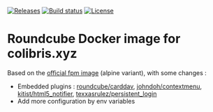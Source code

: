[![Releases](https://img.shields.io/gitlab/v/release/colibris-xyz/roundcube-docker?gitlab_url=https%3A%2F%2Fframagit.org&include_prereleases&sort=semver)](https://framagit.org/colibris-xyz/roundcube-docker/-/releases)
[![Build status](https://img.shields.io/gitlab/pipeline-status/colibris-xyz/roundcube-docker?branch=main&gitlab_url=https%3A%2F%2Fframagit.org)](https://framagit.org/colibris-xyz/roundcube-docker/-/pipelines)
[![License](https://img.shields.io/gitlab/license/colibris-xyz/roundcube-docker?gitlab_url=https%3A%2F%2Fframagit.org)](https://framagit.org/colibris-xyz/roundcube-docker/-/blob/main/LICENSE)

# Roundcube Docker image for colibris.xyz

Based on the [official fpm image](https://hub.docker.com/r/roundcube/roundcubemail/) (alpine variant), with some changes :

- Embedded plugins : [roundcube/carddav](https://packagist.org/packages/roundcube/carddav), [johndoh/contextmenu](https://packagist.org/packages/johndoh/contextmenu), [kitist/html5_notifier](https://packagist.org/packages/kitist/html5_notifier), [texxasrulez/persistent_login](https://packagist.org/packages/texxasrulez/persistent_login)
- Add more configuration by env variables
